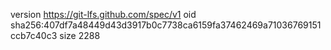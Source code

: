 version https://git-lfs.github.com/spec/v1
oid sha256:407df7a48449d43d3917b0c7738ca6159fa37462469a71036769151ccb7c40c3
size 2288
